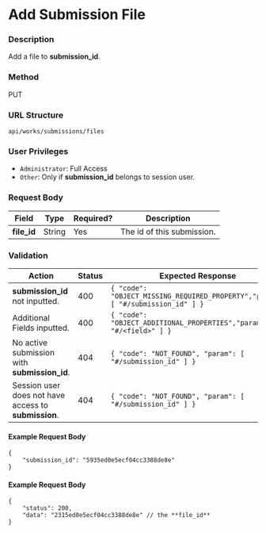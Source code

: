 Add Submission File
===
### Description
Add a file to **submission_id**.

### Method
PUT

### URL Structure
`api/works/submissions/files`

### User Privileges
* `Administrator`: Full Access
* `Other`: Only if **submission_id** belongs to session user.

### Request Body
| Field             | Type   | Required? | Description                |
|-------------------|--------|-----------|----------------------------|
| **file_id**       | String | Yes       | The id of this submission. |

### Validation
| Action                                               | Status | Expected Response                                                               |
|------------------------------------------------------|--------|---------------------------------------------------------------------------------|
| **submission_id** not inputted.                      | 400    | `{ "code": "OBJECT_MISSING_REQUIRED_PROPERTY","param": [ "#/submission_id" ] }` |
| Additional Fields inputted.                          | 400    | `{ "code": "OBJECT_ADDITIONAL_PROPERTIES","param": [ "#/<field>" ] }`           |
| No active submission with **submission_id**.         | 404    | `{ "code": "NOT_FOUND", "param": [ "#/submission_id" ] }`                       |
| Session user does not have access to **submission**. | 404    | `{ "code": "NOT_FOUND", "param": [ "#/submission_id" ] }`                       |

#### Example Request Body
```
{
    "submission_id": "5935ed0e5ecf04cc3388de8e"
}
```
#### Example Request Body
```
{
    "status": 200,
    "data": "2315ed0e5ecf04cc3388de8e" // the **file_id**
}
```
